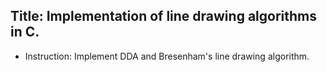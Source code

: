 ## Title: Implementation of line drawing algorithms in C.
- Instruction: Implement DDA and Bresenham's line drawing algorithm.